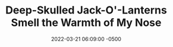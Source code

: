 ---
published: true
layout: post
title:  "Deep-Skulled Jack-O'-Lanterns Smell the Warmth of My Nose"
excerpt: "Oh sure let's see you come up with something for whatever this prompt is"
date:   2022-03-21 06:09:00 -0500
categories: drew
tags: [inktober, Halloween, pumpkin, jack-o-lantern, nose, nonsense]
image:
  feature: deepskulledjackolanterns.jpg
---